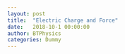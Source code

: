 ```yaml
---
layout: post
title:  "Electric Charge and Force"
date:   2018-10-1 00:00:00
author: BTPhysics
categories: Dummy
---
```

